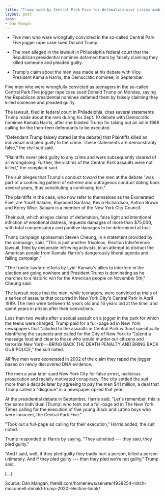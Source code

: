```yaml
---
title: "Trump sued by Central Park Five for defamation over claims made during Harris debate"
layout: post
tags:
- Dan Mangan
---
```


- Five men who were wrongfully convicted in the so-called Central Park Five jogger rape case sued Donald Trump.

- The men alleged in the lawsuit in Philadelphia federal court that the Republican presidential nominee defamed them by falsely claiming they killed someone and pleaded guilty.

- Trump's claim about the men was made at his debate with Vice President Kamala Harris, the Democratic nominee, in September.

Five men who were wrongfully convicted as teenagers in the so-called Central Park Five jogger rape case sued Donald Trump on Monday, saying the Republican presidential nominee defamed them by falsely claiming they killed someone and pleaded guilty.

The lawsuit, filed in federal court in Philadelphia, cites several statements Trump made about the men during his Sept. 10 debate with Democratic nominee Kamala Harris, after she blasted Trump for taking out an ad in 1989 calling for the then-teen defendants to be executed.

"Defendant Trump falsely stated [at the debate] that Plaintiffs killed an individual and pled guilty to the crime. These statements are demonstrably false," the civil suit said.

"Plaintiffs never pled guilty to any crime and were subsequently cleared of all wrongdoing. Further, the victims of the Central Park assaults were not killed," the complaint said.

The suit alleges that Trump's conduct toward the men at the debate "was part of a continuing pattern of extreme and outrageous conduct dating back several years, thus constituting a continuing tort."

The plaintiffs in the case, who now refer to themselves as the Exonerated Five, are Yusef Salaam, Raymond Santana, Kevin Richardson, Antron Brown and Korey Wise. Salaam is a member of the New York City Council.

Their suit, which alleges claims of defamation, false light and intentional infliction of emotional distress, requests damages of more than $75,000, with total compensatory and punitive damages to be determined at trial.

Trump campaign spokesman Steven Cheung, in a statement provided by the campaign, said, "This is just another frivolous, Election Interference lawsuit, filed by desperate left-wing activists, in an attempt to distract the American people from Kamala Harris's dangerously liberal agenda and failing campaign."

"The frantic lawfare efforts by Lyin' Kamala's allies to interfere in the election are going nowhere and President Trump is dominating as he marches to a historic win for the American people on November 5th," Cheung said.

The lawsuit notes that the men, while teenagers, were convicted at trials of a series of assaults that occurred in New York City's Central Park in April 1989. The men were between 14 years old and 16 years old at the time, and spent years in prison after their convictions.

Less than two weeks after a sexual assault on a jogger in the park for which the teens were charged, Trump paid for a full-page ad in New York newspapers that "alluded to the assaults in Central Park without specifically identifying the suspects and called for the City of New York to "[s]end a message loud and clear to those who would murder our citizens and terrorize New York---BRING BACK THE DEATH PENALTY AND BRING BACK OUR POLICE," the suit noted.

All five men were exonerated in 2002 of the claim they raped the jogger based on newly discovered DNA evidence.

The men a year later sued New York City for false arrest, malicious prosecution and racially motivated conspiracy. The city settled the suit more than a decade later by agreeing to pay the men $41 million, a deal that Trump called a "disgrace" in a newspaper op-ed that year.

At the presidential debate in September, Harris said, "Let's remember, this is the same individual [Trump] who took out a full-page ad in The New York Times calling for the execution of five young Black and Latino boys who were innocent, the Central Park Five."

"Took out a full-page ad calling for their execution," Harris added, the suit noted.

Trump responded to Harris by saying, "They admitted --- they said, they pled guilty."

"And I said, well, if they pled guilty they badly hurt a person, killed a person ultimately. And if they pled guilty --- then they pled we're not guilty," Trump said.

[...]

Source: Dan Mangan, thehill.com/homenews/senate/4938254-mitch-mcconnell-donald-trump-2020-election-book/
